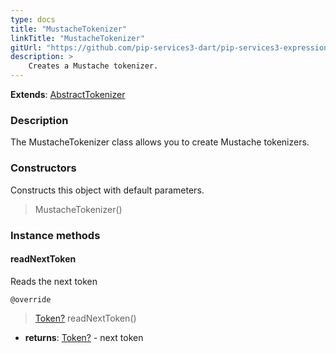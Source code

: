 ```yaml
---
type: docs
title: "MustacheTokenizer"
linkTitle: "MustacheTokenizer"
gitUrl: "https://github.com/pip-services3-dart/pip-services3-expressions-dart"
description: > 
    Creates a Mustache tokenizer.
---
```


**Extends**: [AbstractTokenizer](../../../tokenizers/abstract_tokenizer)

### Description

The MustacheTokenizer class allows you to create Mustache tokenizers.

### Constructors
Constructs this object with default parameters.  

> MustacheTokenizer()

### Instance methods

#### readNextToken
Reads the next token

`@override`
> [Token?](../../../tokenizers/token) readNextToken()

- **returns**: [Token?](../../tokenizers/token) - next token
